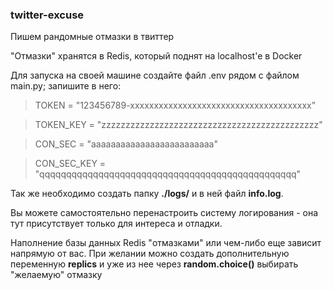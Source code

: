### twitter-excuse

Пишем рандомные отмазки в твиттер

"Отмазки" хранятся в Redis, который поднят на localhost'e в Docker

Для запуска на своей машине создайте файл .env рядом с файлом main.py;
запишите в него:

>TOKEN = "123456789-xxxxxxxxxxxxxxxxxxxxxxxxxxxxxxxxxxxxxx"

>TOKEN_KEY = "zzzzzzzzzzzzzzzzzzzzzzzzzzzzzzzzzzzzzzzzzzzzz"

>CON_SEC = "aaaaaaaaaaaaaaaaaaaaaaaaa"

>CON_SEC_KEY = "qqqqqqqqqqqqqqqqqqqqqqqqqqqqqqqqqqqqqqqqqqqqqqqq"

Так же необходимо создать папку **./logs/** и в ней файл **info.log**.

Вы можете самостоятельно перенастроить систему логирования - она тут
присутствует только для интереса и отладки.

Наполнение базы данных Redis "отмазками" или чем-либо еще зависит напрямую от вас.
При желании можно создать дополнительную переменную **replics** и уже из нее через **random.choice()** выбирать "желаемую" отмазку
